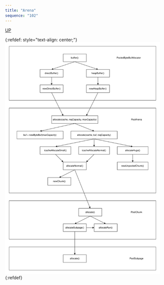 ```yaml
---
title: "Arena"
sequence: "102"
---
```


[UP](/netty.html)

{:refdef: style="text-align: center;"}
![](/assets/images/netty/buf/netty-buffer-pool-arena-allocate.svg)
{:refdef}

